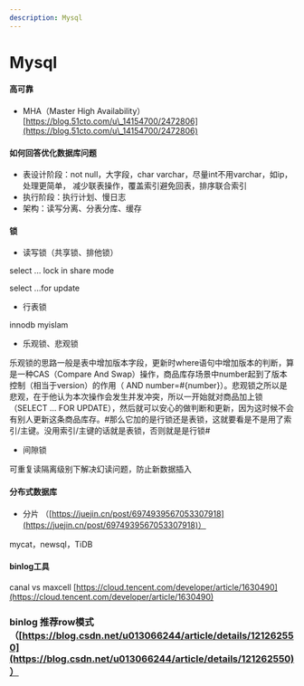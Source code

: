 ```yaml
---
description: Mysql
---
```


# Mysql

#### 高可靠

* MHA（Master High Availability）[https://blog.51cto.com/u\_14154700/2472806](https://blog.51cto.com/u\_14154700/2472806)

#### 如何回答优化数据库问题

* 表设计阶段：not null，大字段，char varchar，尽量int不用varchar，如ip，处理更简单， 减少联表操作，覆盖索引避免回表，排序联合索引
* 执行阶段：执行计划、慢日志
* 架构：读写分离、分表分库、缓存

#### 锁

* 读写锁（共享锁、排他锁）

&#x20;          select ... lock in share mode

&#x20;          select ...for update

* 行表锁

&#x20;          innodb myislam

* 乐观锁、悲观锁

乐观锁的思路一般是表中增加版本字段，更新时where语句中增加版本的判断，算是一种CAS（Compare And Swap）操作，商品库存场景中number起到了版本控制（相当于version）的作用（ AND number=#{number}）。悲观锁之所以是悲观，在于他认为本次操作会发生并发冲突，所以一开始就对商品加上锁（SELECT ... FOR UPDATE），然后就可以安心的做判断和更新，因为这时候不会有别人更新这条商品库存。#那么它加的是行锁还是表锁，这就要看是不是用了索引/主键。没用索引/主键的话就是表锁，否则就是是行锁#

* 间隙锁

可重复读隔离级别下解决幻读问题，防止新数据插入

#### 分布式数据库

* 分片 （[https://juejin.cn/post/6974939567053307918](https://juejin.cn/post/6974939567053307918)）

&#x20;      mycat，newsql，TiDB

#### binlog工具

canal vs maxcell [https://cloud.tencent.com/developer/article/1630490](https://cloud.tencent.com/developer/article/1630490)

### binlog 推荐row模式（[https://blog.csdn.net/u013066244/article/details/121262550](https://blog.csdn.net/u013066244/article/details/121262550)）

